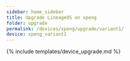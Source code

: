 ```yaml
---
sidebar: home_sidebar
title: Upgrade LineageOS on xpeng
folder: upgrade
permalink: /devices/xpeng/upgrade/variant1/
device: xpeng_variant1
---
```

{% include templates/device_upgrade.md %}
